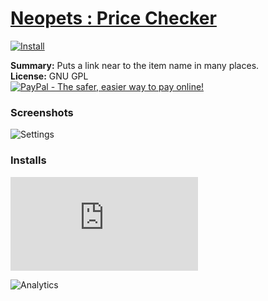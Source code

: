 # [Neopets : Price Checker](.)

[![Install](../../resources/image/install_button.jpg)](../../../../raw/master/scripts/Neopets_Price_Checker/112692.user.js)

**Summary:** Puts a link near to the item name in many places.<br />
**License:** GNU GPL<br />
[![PayPal - The safer, easier way to pay online!](https://www.paypalobjects.com/en_US/i/btn/btn_donate_SM.gif "PayPal - The safer, easier way to pay online!")](https://goo.gl/DNfg2w)

### Screenshots

![Settings](Settings.png)

### Installs

![Daily installs](https://gm.wesley.eti.br/count.php?id=scripts/Neopets_Price_Checker/112692.user.js&type=image)

![Analytics](https://ga-beacon.appspot.com/UA-462297-6/master/Neopets_Price_Checker?pixel)
